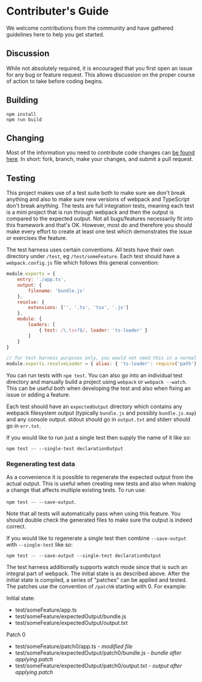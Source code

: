 # Contributer's Guide

We welcome contributions from the community and have gathered guidelines 
here to help you get started.

## Discussion

While not absolutely required, it is encouraged that you first open an issue 
for any bug or feature request. This allows discussion on the proper course of
action to take before coding begins.

## Building

```shell
npm install
npm run build
```

## Changing

Most of the information you need to contribute code changes can [be found here](https://guides.github.com/activities/contributing-to-open-source/).
In short: fork, branch, make your changes, and submit a pull request.

## Testing

This project makes use of a test suite both to make sure we don't break
anything and also to make sure new versions of webpack and TypeScript don't
break anything. The tests are full integration tests, meaning each test is a
mini project that is run through webpack and then the output is compared to the
expected output. Not all bugs/features necessarily fit into this framework and
that's OK. However, most do and therefore you should make every effort to
create at least one test which demonstrates the issue or exercises the feature.

The test harness uses certain conventions. All tests have their own directory
under `/test`, eg `/test/someFeature`. Each test should have a
`webpack.config.js` file which follows this general convention:

```javascript
module.exports = {
    entry: './app.ts',
    output: {
        filename: 'bundle.js'
    },
    resolve: {
        extensions: ['', '.ts', 'tsx', '.js']
    },
    module: {
        loaders: [
            { test: /\.tsx?$/, loader: 'ts-loader' }
        ]
    }
}

// for test harness purposes only, you would not need this in a normal project
module.exports.resolveLoader = { alias: { 'ts-loader': require('path').join(__dirname, "../../index.js") } }
```

You can run tests with `npm test`. You can also go into an individual test
directory and manually build a project using `webpack` or `webpack --watch`.
This can be useful both when developing the test and also when fixing an issue
or adding a feature.

Each test should have an `expectedOutput` directory which contains any webpack
filesystem output (typically `bundle.js` and possibly `bundle.js.map`) and any 
console output. stdout should go in `output.txt` and stderr should go in
`err.txt`.

If you would like to run just a single test then supply the name of it like so:

`npm test -- --single-test declarationOutput`

### Regenerating test data

As a convenience it is possible to regenerate the expected output from the 
actual output. This is useful when creating new tests and also when making a
change that affects multiple existing tests. To run use:

`npm test -- --save-output`. 

Note that all tests will automatically pass when
using this feature. You should double check the generated files to make sure
the output is indeed correct.

If you would like to regenerate a single test then combine `--save-output` with 
`--single-test` like so:

`npm test -- --save-output --single-test declarationOutput`

The test harness additionally supports watch mode since that is such an
integral part of webpack. The initial state is as described above. After the
initial state is compiled, a series of "patches" can be applied and tested. The
patches use the convention of `/patchN` starting with 0. For example:

Initial state:
- test/someFeature/app.ts
- test/someFeature/expectedOutput/bundle.js
- test/someFeature/expectedOutput/output.txt

Patch 0
- test/someFeature/patch0/app.ts - *modified file*
- test/someFeature/expectedOutput/patch0/bundle.js - *bundle after applying patch*
- test/someFeature/expectedOutput/patch0/output.txt - *output after applying patch*